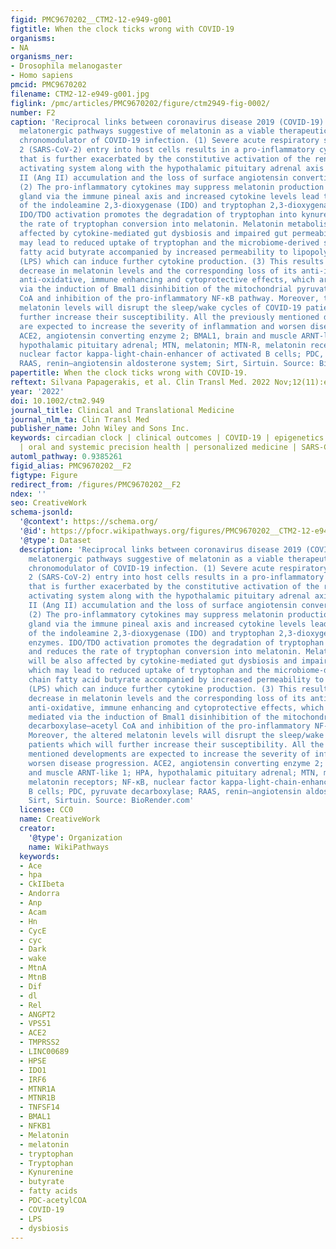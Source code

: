 ```yaml
---
figid: PMC9670202__CTM2-12-e949-g001
figtitle: When the clock ticks wrong with COVID‐19
organisms:
- NA
organisms_ner:
- Drosophila melanogaster
- Homo sapiens
pmcid: PMC9670202
filename: CTM2-12-e949-g001.jpg
figlink: /pmc/articles/PMC9670202/figure/ctm2949-fig-0002/
number: F2
caption: 'Reciprocal links between coronavirus disease 2019 (COVID‐19) and different
  melatonergic pathways suggestive of melatonin as a viable therapeutic target and
  chronomodulator of COVID‐19 infection. (1) Severe acute respiratory syndrome coronavirus
  2 (SARS‐CoV‐2) entry into host cells results in a pro‐inflammatory cytokine storm
  that is further exacerbated by the constitutive activation of the renin–angiotensin
  activating system along with the hypothalamic pituitary adrenal axis due to angiotensin
  II (Ang II) accumulation and the loss of surface angiotensin converting enzyme.
  (2) The pro‐inflammatory cytokines may suppress melatonin production in the pineal
  gland via the immune pineal axis and increased cytokine levels lead to the activation
  of the indoleamine 2,3‐dioxygenase (IDO) and tryptophan 2,3‐dioxygenase (TDO) enzymes.
  IDO/TDO activation promotes the degradation of tryptophan into kynurenine and reduces
  the rate of tryptophan conversion into melatonin. Melatonin metabolism will be also
  affected by cytokine‐mediated gut dysbiosis and impaired gut permeability, which
  may lead to reduced uptake of tryptophan and the microbiome‐derived short chain
  fatty acid butyrate accompanied by increased permeability to lipopolysaccharide
  (LPS) which can induce further cytokine production. (3) This results in a marked
  decrease in melatonin levels and the corresponding loss of its anti‐inflammatory,
  anti‐oxidative, immune enhancing and cytoprotective effects, which are largely mediated
  via the induction of Bmal1 disinhibition of the mitochondrial pyruvate decarboxylase–acetyl
  CoA and inhibition of the pro‐inflammatory NF‐κB pathway. Moreover, the altered
  melatonin levels will disrupt the sleep/wake cycles of COVID‐19 patients which will
  further increase their susceptibility. All the previously mentioned developments
  are expected to increase the severity of inflammation and worsen disease progression.
  ACE2, angiotensin converting enzyme 2; BMAL1, brain and muscle ARNT‐like 1; HPA,
  hypothalamic pituitary adrenal; MTN, melatonin; MTN‐R, melatonin receptors; NF‐κB,
  nuclear factor kappa‐light‐chain‐enhancer of activated B cells; PDC, pyruvate decarboxylase;
  RAAS, renin–angiotensin aldosterone system; Sirt, Sirtuin. Source: BioRender.com'
papertitle: When the clock ticks wrong with COVID‐19.
reftext: Silvana Papagerakis, et al. Clin Transl Med. 2022 Nov;12(11):e949.
year: '2022'
doi: 10.1002/ctm2.949
journal_title: Clinical and Translational Medicine
journal_nlm_ta: Clin Transl Med
publisher_name: John Wiley and Sons Inc.
keywords: circadian clock | clinical outcomes | COVID‐19 | epigenetics | microRNAs
  | oral and systemic precision health | personalized medicine | SARS‐CoV‐2 infection
automl_pathway: 0.9385261
figid_alias: PMC9670202__F2
figtype: Figure
redirect_from: /figures/PMC9670202__F2
ndex: ''
seo: CreativeWork
schema-jsonld:
  '@context': https://schema.org/
  '@id': https://pfocr.wikipathways.org/figures/PMC9670202__CTM2-12-e949-g001.html
  '@type': Dataset
  description: 'Reciprocal links between coronavirus disease 2019 (COVID‐19) and different
    melatonergic pathways suggestive of melatonin as a viable therapeutic target and
    chronomodulator of COVID‐19 infection. (1) Severe acute respiratory syndrome coronavirus
    2 (SARS‐CoV‐2) entry into host cells results in a pro‐inflammatory cytokine storm
    that is further exacerbated by the constitutive activation of the renin–angiotensin
    activating system along with the hypothalamic pituitary adrenal axis due to angiotensin
    II (Ang II) accumulation and the loss of surface angiotensin converting enzyme.
    (2) The pro‐inflammatory cytokines may suppress melatonin production in the pineal
    gland via the immune pineal axis and increased cytokine levels lead to the activation
    of the indoleamine 2,3‐dioxygenase (IDO) and tryptophan 2,3‐dioxygenase (TDO)
    enzymes. IDO/TDO activation promotes the degradation of tryptophan into kynurenine
    and reduces the rate of tryptophan conversion into melatonin. Melatonin metabolism
    will be also affected by cytokine‐mediated gut dysbiosis and impaired gut permeability,
    which may lead to reduced uptake of tryptophan and the microbiome‐derived short
    chain fatty acid butyrate accompanied by increased permeability to lipopolysaccharide
    (LPS) which can induce further cytokine production. (3) This results in a marked
    decrease in melatonin levels and the corresponding loss of its anti‐inflammatory,
    anti‐oxidative, immune enhancing and cytoprotective effects, which are largely
    mediated via the induction of Bmal1 disinhibition of the mitochondrial pyruvate
    decarboxylase–acetyl CoA and inhibition of the pro‐inflammatory NF‐κB pathway.
    Moreover, the altered melatonin levels will disrupt the sleep/wake cycles of COVID‐19
    patients which will further increase their susceptibility. All the previously
    mentioned developments are expected to increase the severity of inflammation and
    worsen disease progression. ACE2, angiotensin converting enzyme 2; BMAL1, brain
    and muscle ARNT‐like 1; HPA, hypothalamic pituitary adrenal; MTN, melatonin; MTN‐R,
    melatonin receptors; NF‐κB, nuclear factor kappa‐light‐chain‐enhancer of activated
    B cells; PDC, pyruvate decarboxylase; RAAS, renin–angiotensin aldosterone system;
    Sirt, Sirtuin. Source: BioRender.com'
  license: CC0
  name: CreativeWork
  creator:
    '@type': Organization
    name: WikiPathways
  keywords:
  - Ace
  - hpa
  - CkIIbeta
  - Andorra
  - Anp
  - Acam
  - Hn
  - CycE
  - cyc
  - Dark
  - wake
  - MtnA
  - MtnB
  - Dif
  - dl
  - Rel
  - ANGPT2
  - VPS51
  - ACE2
  - TMPRSS2
  - LINC00689
  - HPSE
  - IDO1
  - IRF6
  - MTNR1A
  - MTNR1B
  - TNFSF14
  - BMAL1
  - NFKB1
  - Melatonin
  - melatonin
  - tryptophan
  - Tryptophan
  - Kynurenine
  - butyrate
  - fatty acids
  - PDC-acetylCOA
  - COVID-19
  - LPS
  - dysbiosis
---
```

